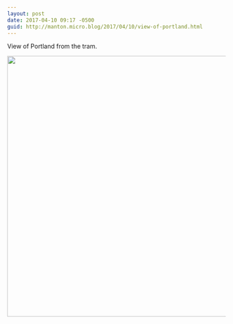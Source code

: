 ```yaml
---
layout: post
date: 2017-04-10 09:17 -0500
guid: http://manton.micro.blog/2017/04/10/view-of-portland.html
---
```

View of Portland from the tram.

<img src="http://manton.micro.blog/uploads/2017/235bb078ff.jpg" width="600" height="600" style="height: auto" />
